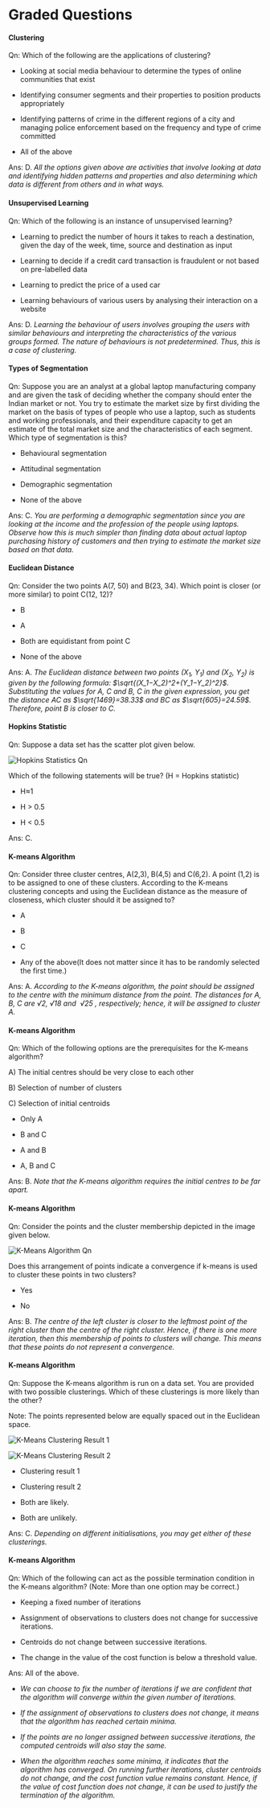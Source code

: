 # Graded Questions

#### Clustering

Qn: Which of the following are the applications of clustering?

- Looking at social media behaviour to determine the types of online communities that exist

- Identifying consumer segments and their properties to position products appropriately

- Identifying patterns of crime in the different regions of a city and managing police enforcement based on the frequency and type of crime committed

- All of the above

Ans: D. *All the options given above are activities that involve looking at data and identifying hidden patterns and properties and also determining which data is different from others and in what ways.*

#### Unsupervised Learning

Qn: Which of the following is an instance of unsupervised learning?

- Learning to predict the number of hours it takes to reach a destination, given the day of the week, time, source and destination as input

- Learning to decide if a credit card transaction is fraudulent or not based on pre-labelled data

- Learning to predict the price of a used car

- Learning behaviours of various users by analysing their interaction on a website

Ans: D. *Learning the behaviour of users involves grouping the users with similar behaviours and interpreting the characteristics of the various groups formed. The nature of behaviours is not predetermined. Thus, this is a case of clustering.*

#### Types of Segmentation

Qn: Suppose you are an analyst at a global laptop manufacturing company and are given the task of deciding whether the company should enter the Indian market or not. You try to estimate the market size by first dividing the market on the basis of types of people who use a laptop, such as students and working professionals, and their expenditure capacity to get an estimate of the total market size and the characteristics of each segment. Which type of segmentation is this?

- Behavioural segmentation

- Attitudinal segmentation

- Demographic segmentation

- None of the above

Ans: C. *You are performing a demographic segmentation since you are looking at the income and the profession of the people using laptops. Observe how this is much simpler than finding data about actual laptop purchasing history of customers and then trying to estimate the market size based on that data.*

#### Euclidean Distance

Qn: Consider the two points A(7, 50) and B(23, 34). Which point is closer (or more similar) to point C(12, 12)?

- B

- A

- Both are equidistant from point C

- None of the above

Ans: A. *The Euclidean distance between two points $(X_1,\ Y_1)$ and $(X_2,\ Y_2)$ is given by the following formula: $\sqrt{(X_1−X_2)^2+(Y_1−Y_2)^2}$. Substituting the values for A, C and B, C in the given expression, you get the distance AC as $\sqrt{1469}=38.33$ and BC as $\sqrt{605}=24.59$. Therefore, point B is closer to C.*

#### Hopkins Statistic

Qn: Suppose a data set has the scatter plot given below.

![Hopkins Statistics Qn](https://i.ibb.co/fd7g8Nb/Hopkins-Statistics-Qn.jpg)

Which of the following statements will be true? (H = Hopkins statistic)

- H≈1

- H > 0.5

- H < 0.5

Ans: C.

#### K-means Algorithm

Qn: Consider three cluster centres, A(2,3), B(4,5) and C(6,2). A point (1,2) is to be assigned to one of these clusters. According to the K-means clustering concepts and using the Euclidean distance as the measure of closeness, which cluster should it be assigned to?

- A

- B

- C

- Any of the above(It does not matter since it has to be randomly selected the first time.)

Ans: A. *According to the K-means algorithm, the point should be assigned to the centre with the minimum distance from the point. The distances for A, B, C are √2, √18 and  √25 , respectively; hence, it will be assigned to cluster A.*

#### K-means Algorithm

Qn: Which of the following options are the prerequisites for the K-means algorithm?

A) The initial centres should be very close to each other

B) Selection of number of clusters

C) Selection of initial centroids

- Only A

- B and C

- A and B

- A, B and C

Ans: B. *Note that the K-means algorithm requires the initial centres to be far apart.*

#### K-means Algorithm

Qn: Consider the points and the cluster membership depicted in the image given below.

![K-Means Algorithm Qn](https://i.ibb.co/C76qKnB/K-Means-Algorithm-Qn.jpg)

Does this arrangement of points indicate a convergence if k-means is used to cluster these points in two clusters?

- Yes

- No

Ans: B. *The centre of the left cluster is closer to the leftmost point of the right cluster than the centre of the right cluster. Hence, if there is one more iteration, then this membership of points to clusters will change. This means that these points do not represent a convergence.*

#### K-means Algorithm

Qn: Suppose the K-means algorithm is run on a data set. You are provided with two possible clusterings. Which of these clusterings is more likely than the other?

Note: The points represented below are equally spaced out in the Euclidean space. 

![K-Means Clustering Result 1](https://i.ibb.co/jDCyXCm/K-Means-Clustering-Result-1.jpg)

![K-Means Clustering Result 2](https://i.ibb.co/qY3KKQX/K-Means-Clustering-Result-2.jpg)

- Clustering result 1

- Clustering result 2

- Both are likely.

- Both are unlikely.

Ans: C. *Depending on different initialisations, you may get either of these clusterings.*

#### K-means Algorithm

Qn: Which of the following can act as the possible termination condition in the K-means algorithm? (Note: More than one option may be correct.)

- Keeping a fixed number of iterations

- Assignment of observations to clusters does not change for successive iterations.

- Centroids do not change between successive iterations.

- The change in the value of the cost function is below a threshold value.

Ans: All of the above.

- *We can choose to fix the number of iterations if we are confident that the algorithm will converge within the given number of iterations.*

- *If the assignment of observations to clusters does not change, it means that the algorithm has reached certain minima.*

- *If the points are no longer assigned between successive iterations, the computed centroids will also stay the same.*

- *When the algorithm reaches some minima, it indicates that the algorithm has converged. On running further iterations, cluster centroids do not change, and the cost function value remains constant. Hence, if the value of cost function does not change, it can be used to justify the termination of the algorithm.*
